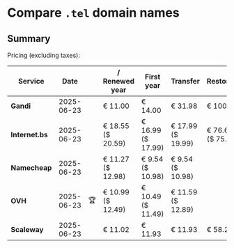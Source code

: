 # Compare `.tel` domain names

## Summary

Pricing (excluding taxes):

| Service | Date |  | / Renewed year | First year | Transfer | Restoration |
|--|--|--|--|--|--|--|
| **Gandi** | 2025-06-23 |  | € 11.00 | € 14.00 | € 31.98 | € 100.00 |
| **Internet.bs** | 2025-06-23 |  | € 18.55<br>($ 20.59) | € 16.99<br>($ 17.99) | € 17.99<br>($ 19.99) | € 76.65<br>($ 75.65) |
| **Namecheap** | 2025-06-23 |  | € 11.27<br>($ 12.98) | € 9.54<br>($ 10.98) | € 9.54<br>($ 10.98) |  |
| **OVH** | 2025-06-23 | 🏆 | € 10.99<br>($ 12.49) | € 10.49<br>($ 11.49) | € 11.59<br>($ 12.89) |  |
| **Scaleway** | 2025-06-23 |  | € 11.02 | € 11.93 | € 11.93 | € 58.26 |
